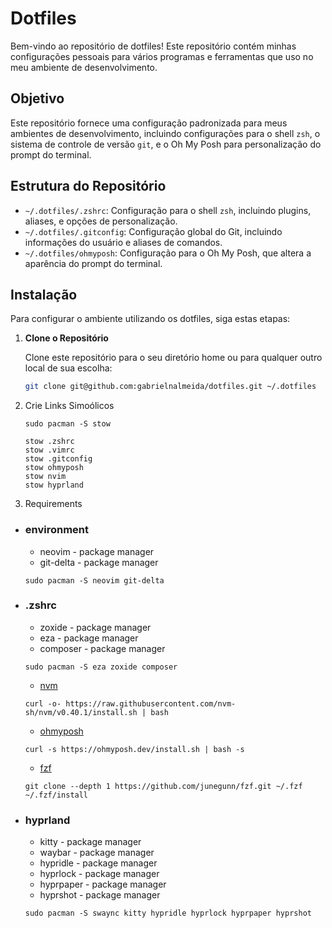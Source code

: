 # Dotfiles

Bem-vindo ao repositório de dotfiles! Este repositório contém minhas configurações pessoais para vários programas e ferramentas que uso no meu ambiente de desenvolvimento.

## Objetivo

Este repositório fornece uma configuração padronizada para meus ambientes de desenvolvimento, incluindo configurações para o shell `zsh`, o sistema de controle de versão `git`, e o Oh My Posh para personalização do prompt do terminal.

## Estrutura do Repositório

- `~/.dotfiles/.zshrc`: Configuração para o shell `zsh`, incluindo plugins, aliases, e opções de personalização.
- `~/.dotfiles/.gitconfig`: Configuração global do Git, incluindo informações do usuário e aliases de comandos.
- `~/.dotfiles/ohmyposh`: Configuração para o Oh My Posh, que altera a aparência do prompt do terminal.

## Instalação

Para configurar o ambiente utilizando os dotfiles, siga estas etapas:

1. **Clone o Repositório**

   Clone este repositório para o seu diretório home ou para qualquer outro local de sua escolha:

   ```bash
   git clone git@github.com:gabrielnalmeida/dotfiles.git ~/.dotfiles

2. Crie Links Simoólicos
    ```
    sudo pacman -S stow
    ```
    ```
    stow .zshrc
    stow .vimrc
    stow .gitconfig
    stow ohmyposh
    stow nvim
    stow hyprland
    ```

3. Requirements
  - ### environment
    - neovim - package manager
    - git-delta - package manager
    ```
    sudo pacman -S neovim git-delta
    ```
  - ### .zshrc
    - zoxide - package manager
    - eza - package manager
    - composer - package manager
    ```
    sudo pacman -S eza zoxide composer
    ```
    - [nvm](https://nodejs.org/en/download/package-manager)
    ```
    curl -o- https://raw.githubusercontent.com/nvm-sh/nvm/v0.40.1/install.sh | bash
    ```
    - [ohmyposh](https://ohmyposh.dev/docs/installation/linux)
    ```
    curl -s https://ohmyposh.dev/install.sh | bash -s
    ```
    - [fzf](https://github.com/junegunn/fzf.git)
    ```
    git clone --depth 1 https://github.com/junegunn/fzf.git ~/.fzf
    ~/.fzf/install
    ```


  - ### hyprland
    -  kitty - package manager
    - waybar - package manager
    - hypridle - package manager
    - hyprlock - package manager
    - hyprpaper - package manager
    - hyprshot - package manager
    ```
    sudo pacman -S swaync kitty hypridle hyprlock hyprpaper hyprshot
    ```
